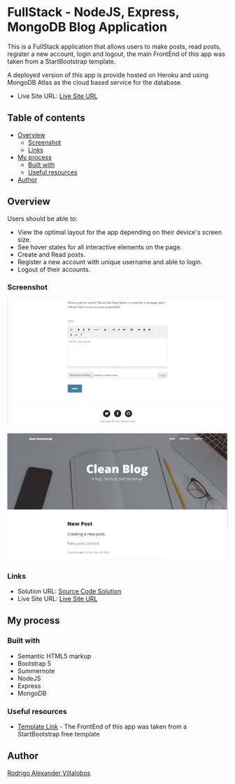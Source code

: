 # FullStack - NodeJS, Express, MongoDB Blog Application

This is a FullStack application that allows users to make posts, read posts, register a new account, login and logout, the main FrontEnd of this app was taken from a StartBootstrap template.

A deployed version of this app is provide hosted on Heroku and using MongoDB Atlas as the cloud based service for the database. 
- Live Site URL: [Live Site URL](https://powerful-ocean-65211.herokuapp.com)

## Table of contents

- [Overview](#overview)
  - [Screenshot](#screenshot)
  - [Links](#links)
- [My process](#my-process)
  - [Built with](#built-with)
  - [Useful resources](#useful-resources)
- [Author](#author)

## Overview

Users should be able to:

- View the optimal layout for the app depending on their device's screen size.
- See hover states for all interactive elements on the page.
- Create and Read posts.
- Register a new account with unique username and able to login.
- Logout of their accounts.

### Screenshot

![new_post](./new_post.png)

![home](./home_page.png)

### Links

- Solution URL: [Source Code Solution](https://github.com/Rravg/blog-app)
- Live Site URL: [Live Site URL](https://powerful-ocean-65211.herokuapp.com)

## My process

### Built with

- Semantic HTML5 markup
- Bootstrap 5
- Summernote
- NodeJS
- Express
- MongoDB

### Useful resources

- [Template Link](https://startbootstrap.com/theme/clean-blog) - The FrontEnd of this app was taken from a StartBootstrap free template

## Author

[Rodrigo Alexander Villalobos]()
